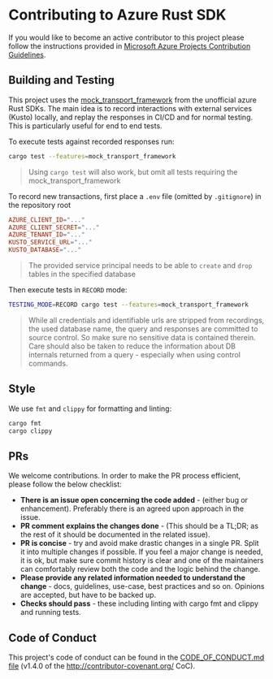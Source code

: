 # Contributing to Azure Rust SDK

If you would like to become an active contributor to this project please
follow the instructions provided in [Microsoft Azure Projects Contribution Guidelines](https://azure.github.io/azure-sdk/general_introduction.html).

## Building and Testing

This project uses the [mock_transport_framework](https://github.com/Azure/azure-sdk-for-rust/blob/main/docs/mock_transport.md)
from the unofficial azure Rust SDKs. The main idea is to record interactions with external services (Kusto) locally, and replay
the responses in CI/CD and for normal testing. This is particularly useful for end to end tests.

To execute tests against recorded responses run:

```bash
cargo test --features=mock_transport_framework
```

> Using `cargo test` will also work, but omit all tests requiring the mock_transport_framework

To record new transactions, first place a `.env` file (omitted by `.gitignore`) in the repository root

```toml
AZURE_CLIENT_ID="..."
AZURE_CLIENT_SECRET="..."
AZURE_TENANT_ID="..."
KUSTO_SERVICE_URL="..."
KUSTO_DATABASE="..."
```

> The provided service principal needs to be able to `create` and `drop` tables in the specified database

Then execute tests in `RECORD` mode:

```bash
TESTING_MODE=RECORD cargo test --features=mock_transport_framework
```

> While all credentials and identifiable urls are stripped from recordings, the used database name, the query
> and responses are committed to source control. So make sure no sensitive data is contained therein. Care
> should also be taken to reduce the information about DB internals returned from a query - especially
> when using control commands.

## Style

We use `fmt` and `clippy` for formatting and linting:

```bash
cargo fmt
cargo clippy
```

## PRs

We welcome contributions. In order to make the PR process efficient, please follow the below checklist:

- **There is an issue open concerning the code added** - (either bug or enhancement).
  Preferably there is an agreed upon approach in the issue.
- **PR comment explains the changes done** - (This should be a TL;DR; as the rest of it should be documented in the related issue).
- **PR is concise** - try and avoid make drastic changes in a single PR. Split it into multiple changes if possible. If you feel a major change is needed, it is ok, but make sure commit history is clear and one of the maintainers can comfortably review both the code and the logic behind the change.
- **Please provide any related information needed to understand the change** - docs, guidelines, use-case, best practices and so on. Opinions are accepted, but have to be backed up.
- **Checks should pass** - these including linting with cargo fmt and clippy and running tests.

## Code of Conduct

This project's code of conduct can be found in the
[CODE_OF_CONDUCT.md file](https://github.com/Azure/azure-kusto-rust/blob/main/CODE_OF_CONDUCT.md)
(v1.4.0 of the http://contributor-covenant.org/ CoC).
